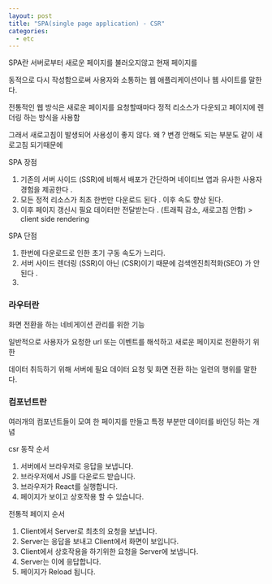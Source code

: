 ```yaml
---
layout: post
title: "SPA(single page application) - CSR"
categories:
  - etc
---
```


SPA란 서버로부터 새로운 페이지를 불러오지않고 현재 페이지를

동적으로 다시 작성함으로써 사용자와 소통하는 웹 애플리케이션이나 웹 사이트를 말한다.

전통적인 웹 방식은 새로운 페이지를 요청할때마다 정적 리소스가 다운되고 페이지에 렌더링 하는 방식을 사용함

그래서 새로고침이 발생되어 사용성이 좋지 않다. 왜 ? 변경 안해도 되는 부분도 같이 새로고침 되기때문에

SPA 장점

1. 기존의 서버 사이드 (SSR)에 비해서 배포가 간단하며 네이티브 앱과 유사한 사용자 경험을 제공한다 .
2. 모든 정적 리소스가 최초 한번만 다운로드 된다 . 이후 속도 향상 된다.
3. 이후 페이지 갱신시 필요 데이터만 전달받는다 . (트래픽 감소, 새로고침 안함) > client side rendering

SPA 단점

1. 한번에 다운로드로 인한 초기 구동 속도가 느리다.
2. 서버 사이드 렌더링 (SSR)이 아닌 (CSR)이기 때문에 검색엔진최적화(SEO) 가 안된다 .
3.

### **라우터란**

화면 전환을 하는 네비게이션 관리를 위한 기능

일반적으로 사용자가 요청한 url 또는 이벤트를 해석하고 새로운 페이지로 전환하기 위한

데이터 취득하기 위해 서버에 필요 데이터 요청 및 화면 전환 하는 일련의 행위를 말한다.

### 컴포넌트란

여러개의 컴포넌트들이 모여 한 페이지를 만들고 특정 부분만 데이터를 바인딩 하는 개념

csr 동작 순서

1. 서버에서 브라우저로 응답을 보냅니다.
2. 브라우저에서 JS를 다운로드 받습니다.
3. 브라우저가 React를 실행합니다.
4. 페이지가 보이고 상호작용 할 수 있습니다.

전통적 페이지 순서

1. Client에서 Server로 최초의 요청을 보냅니다.
2. Server는 응답을 보내고 Client에서 화면이 보입니다.
3. Client에서 상호작용을 하기위한 요청을 Server에 보냅니다.
4. Server는 이에 응답합니다.
5. 페이지가 Reload 됩니다.
